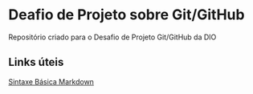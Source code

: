 # Deafio de Projeto sobre Git/GitHub
Repositório criado para o Desafio de Projeto Git/GitHub da DIO

## Links úteis
[Sintaxe Básica Markdown](https://www.markdownguide.org/basic-syntax/)
